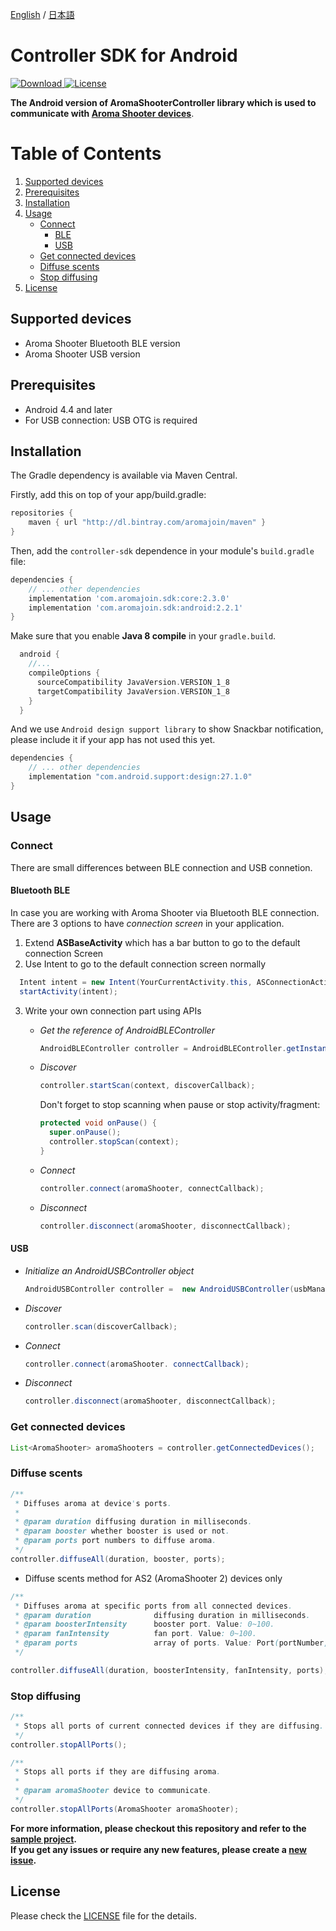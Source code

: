 [English](https://github.com/aromajoin/controller-sdk-android) / [日本語](README-JP.md)

# Controller SDK for Android

[ ![Download](https://api.bintray.com/packages/aromajoin/maven/com.aromajoin.sdk%3Aandroid/images/download.svg) ](https://bintray.com/aromajoin/maven/com.aromajoin.sdk%3Aandroid/_latestVersion)
[![License](https://img.shields.io/badge/license-Apache%202-4EB1BA.svg?style=flat-square)](https://www.apache.org/licenses/LICENSE-2.0.html)


**The Android version of AromaShooterController library which is used to communicate with [Aroma Shooter devices](https://aromajoin.com/products/aroma-shooter)**.

# Table of Contents
1. [Supported devices](#supported-devices)  
2. [Prerequisites](#prerequisites)
3. [Installation](#installation)
4. [Usage](#usage)
    * [Connect](#connect)
      * [BLE](#bluetooth-ble)
      * [USB](#usb)
    * [Get connected devices](#get-connected-devices)
    * [Diffuse scents](#diffuse-scents)
    * [Stop diffusing](#stop-diffusing)
5. [License](#license)

## Supported devices
* Aroma Shooter Bluetooth BLE version 
* Aroma Shooter USB version

## Prerequisites
* Android 4.4 and later
* For USB connection: USB OTG is required

## Installation
The Gradle dependency is available via Maven Central. 

Firstly, add this on top of your app/build.gradle:
```gradle
repositories {
    maven { url "http://dl.bintray.com/aromajoin/maven" }
}
```
Then, add the `controller-sdk` dependence in your module's `build.gradle` file:
```gradle
dependencies {
    // ... other dependencies
    implementation 'com.aromajoin.sdk:core:2.3.0'
    implementation 'com.aromajoin.sdk:android:2.2.1'
}
```
Make sure that you enable **Java 8 compile** in your `gradle.build`.
```gradle
  android {
    //...
    compileOptions {
      sourceCompatibility JavaVersion.VERSION_1_8
      targetCompatibility JavaVersion.VERSION_1_8
    }
  }
```
And we use `Android design support library` to show Snackbar notification, please include it if your app has not used this yet.
```gradle
dependencies {
    // ... other dependencies
    implementation "com.android.support:design:27.1.0"
}
```
## Usage  
### Connect
There are small differences between BLE connection and USB connetion.
#### Bluetooth BLE
In case you are working with Aroma Shooter via Bluetooth BLE connection.
There are 3 options to have *connection screen* in your application.  

1. Extend **ASBaseActivity** which has a bar button to go to the default connection Screen
2. Use Intent to go to the default connection screen normally
```java
  Intent intent = new Intent(YourCurrentActivity.this, ASConnectionActivity.class);  
  startActivity(intent);
```
3. Write your own connection part using APIs  
	- *Get the reference of AndroidBLEController*
		```java
		AndroidBLEController controller = AndroidBLEController.getInstance(); 
		```
	- *Discover*
		```java
		controller.startScan(context, discoverCallback);
		```  
		Don't forget to stop scanning when pause or stop activity/fragment:  

		```java
		protected void onPause() {
		  super.onPause();
		  controller.stopScan(context);
		}
		```
	- *Connect*
		```java
		controller.connect(aromaShooter, connectCallback);  
		```
	- *Disconnect*
		```java
		controller.disconnect(aromaShooter, disconnectCallback);  
		```

#### USB
- *Initialize an AndroidUSBController object*
  ```java
  AndroidUSBController controller =  new AndroidUSBController(usbManager);
  ```
- *Discover*
  ```java
  controller.scan(discoverCallback);
  ```  
- *Connect*
  ```java
  controller.connect(aromaShooter. connectCallback);  
  ```
- *Disconnect*
  ```java
  controller.disconnect(aromaShooter, disconnectCallback);  
  ```
### Get connected devices
  ```java
  List<AromaShooter> aromaShooters = controller.getConnectedDevices();
  ```

### Diffuse scents
  ```java
  /**
   * Diffuses aroma at device's ports.
   *
   * @param duration diffusing duration in milliseconds.
   * @param booster whether booster is used or not.
   * @param ports port numbers to diffuse aroma.
   */
  controller.diffuseAll(duration, booster, ports);
  ```  
* Diffuse scents method for AS2 (AromaShooter 2) devices only
```java
/**
 * Diffuses aroma at specific ports from all connected devices.
 * @param duration              diffusing duration in milliseconds.
 * @param boosterIntensity      booster port. Value: 0~100.
 * @param fanIntensity          fan port. Value: 0~100.
 * @param ports                 array of ports. Value: Port(portNumber, portIntensity)
 */

controller.diffuseAll(duration, boosterIntensity, fanIntensity, ports);
```
### Stop diffusing
  ```java
  /**
   * Stops all ports of current connected devices if they are diffusing.
   */
  controller.stopAllPorts();
  
  /**
   * Stops all ports if they are diffusing aroma.
   *
   * @param aromaShooter device to communicate.
   */
  controller.stopAllPorts(AromaShooter aromaShooter);
  ```


**For more information, please checkout this repository and refer to the [sample project](https://github.com/aromajoin/controller-sdk-android/tree/master/sample).**  
**If you get any issues or require any new features, please create a [new issue](https://github.com/aromajoin/controller-sdk-android/issues).**

## License  
Please check the [LICENSE](/LICENSE.md) file for the details.
